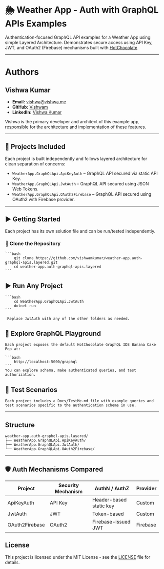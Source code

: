 # 🌦️ Weather App - Auth with GraphQL APIs Examples

Authentication-focused GraphQL API examples for a Weather App using simple Layered Architecture. Demonstrates secure access using API Key, JWT, and OAuth2 (Firebase) mechanisms built with [HotChocolate](https://chillicream.com/docs/hotchocolate).

---
# Authors

## Vishwa Kumar

- **Email:** vishwa@vishwa.me
- **GitHub:** [Vishwam](https://github.com/vishwamkumar)
- **LinkedIn:** [Vishwa Kumar](https://www.linkedin.com/in/vishwamohan)

Vishwa is the primary developer and architect of this example app, responsible for the architecture and implementation of these features.

---

## 📁 Projects Included

Each project is built independently and follows layered architecture for clean separation of concerns:

- `WeatherApp.GraphQLApi.ApiKeyAuth` – GraphQL API secured via static API Key.
- `WeatherApp.GraphQLApi.JwtAuth` – GraphQL API secured using JSON Web Tokens.
- `WeatherApp.GraphQLApi.OAuth2Firebase` – GraphQL API secured using OAuth2 with Firebase provider.

---

## ▶️ Getting Started

Each project has its own solution file and can be run/tested independently.

### 🧱 Clone the Repository

    ```bash
        git clone https://github.com/vishwamkumar/weather-app.auth-graphql-apis.layered.git
        cd weather-app.auth-graphql-apis.layered
    ```


## ▶️ Run Any Project

    ```bash
        cd WeatherApp.GraphQLApi.JwtAuth
        dotnet run
    ```
        
     Replace JwtAuth with any of the other folders as needed.


## 🔎 Explore GraphQL Playground
    Each project exposes the default HotChocolate GraphQL IDE Banana Cake Pop at:

    ```bash
        http://localhost:5000/graphql
    ```
    You can explore schema, make authenticated queries, and test authorization.



## 🧪 Test Scenarios
    Each project includes a Docs/TestMe.md file with example queries and test scenarios specific to the authentication scheme in use.

---

## Structure

    weather-app.auth-graphql-apis.layered/
    ├── WeatherApp.GraphQLApi.ApiKeyAuth/
    ├── WeatherApp.GraphQLApi.JwtAuth/
    └── WeatherApp.GraphQLApi.OAuth2Firebase/

---

## 🛡️ Auth Mechanisms Compared

| Project        | Security Mechanism | AuthN / AuthZ           | Provider |
| -------------- | ------------------ | ----------------------- | -------- |
| ApiKeyAuth     | API Key            | Header-based static key | Custom   |
| JwtAuth        | JWT                | Token-based             | Custom   |
| OAuth2Firebase | OAuth2             | Firebase-issued JWT     | Firebase |


## License

This project is licensed under the MIT License - see the [LICENSE](LICENSE) file for details.
